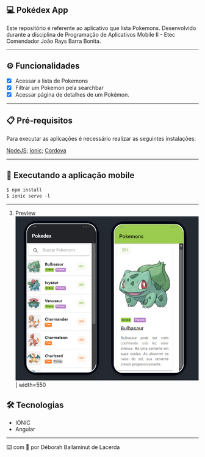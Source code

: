 ## 💻 Pokédex App
Este repositório é referente ao aplicativo que lista Pokemons. Desenvolvido durante a disciplina de Programação de Aplicativos Mobile II - Etec Comendador João Rays Barra Bonita.  

---

## ⚙️ Funcionalidades

- [x] Acessar a lista de Pokemons 
- [x] Filtrar um Pokemon pela searchbar
- [x] Acessar página de detalhes de um Pokémon.

---

## 📋 Pré-requisitos
Para executar as aplicações é necessário realizar as seguintes instalações:

[NodeJS](https://nodejs.org/en/);
[Ionic](https://ionicframework.com/getting-started);
[Cordova](https://ionicframework.com/docs/v3/intro/installation/)

---

## 🧭 Executando a aplicação mobile

```
$ npm install
$ ionic serve -l 
```

---

3. Preview
![](https://github.com/deballa/pokedexApp/blob/main/preview-pokedex.jpg) | width=550

## 🛠 Tecnologias

- IONIC
- Angular

---

⌨️ com 💜 por Déborah Ballaminut de Lacerda